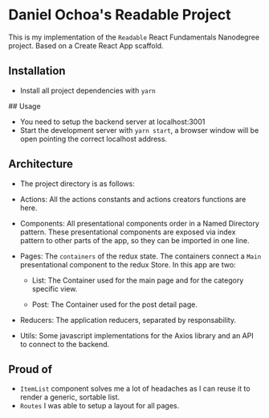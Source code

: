 # Daniel Ochoa's Readable Project

This is my implementation of the `Readable` React Fundamentals Nanodegree project. Based on a Create React App scaffold.

## Installation

* Install all project dependencies with `yarn`

## Usage

* You need to setup the backend server at localhost:3001
* Start the development server with `yarn start`, a browser window will be open pointing the correct localhost address.

## Architecture

* The project directory is as follows:

- Actions: All the actions constants and actions creators functions are here.

- Components: All presentational components order in a Named Directory pattern. These presentational components are exposed via index pattern to other parts of the app, so they can be imported in one line.

- Pages: The `containers` of the redux state. The containers connect a `Main` presentational component to the redux Store. In this app are two:

  - List: The Container used for the main page and for the category specific view.

  - Post: The Container used for the post detail page.

- Reducers: The application reducers, separated by responsability.

- Utils: Some javascript implementations for the Axios library and an API to connect to the backend.

## Proud of

- `ItemList` component solves me a lot of headaches as I can reuse it to render a generic, sortable list.
- `Routes` I was able to setup a layout for all pages.
